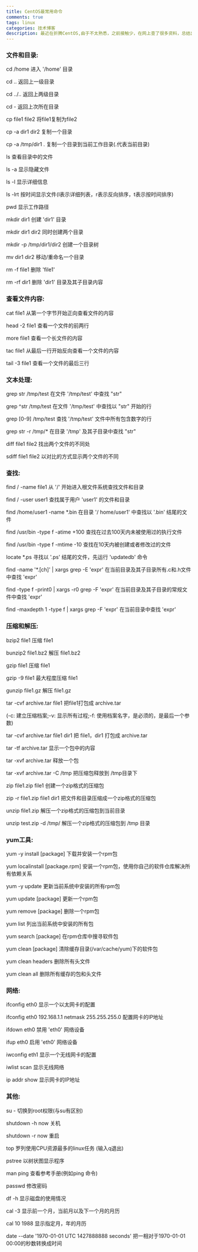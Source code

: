 ```yaml
---
title: CentOS最常用命令
comments: true
tags: linux
categories: 技术博客
description: 最近在折腾CentOS,由于不太熟悉，之前接触少，在网上查了很多资料，总结出一些CentOS的常用命令，供大家一起学习。
---
```

### 文件和目录:

 cd /home 进入 '/home' 目录

 cd .. 返回上一级目录

 cd ../.. 返回上两级目录

 cd - 返回上次所在目录

 cp file1 file2 将file1复制为file2

 cp -a dir1 dir2 复制一个目录

 cp -a /tmp/dir1 . 复制一个目录到当前工作目录(.代表当前目录)

 ls 查看目录中的文件

 ls -a 显示隐藏文件

 ls -l 显示详细信息

 ls -lrt 按时间显示文件(l表示详细列表，r表示反向排序，t表示按时间排序)

 pwd 显示工作路径

 mkdir dir1 创建 'dir1' 目录

 mkdir dir1 dir2 同时创建两个目录

 mkdir -p /tmp/dir1/dir2 创建一个目录树

 mv dir1 dir2 移动/重命名一个目录

 rm -f file1 删除 'file1'

 rm -rf dir1 删除 'dir1' 目录及其子目录内容

### 查看文件内容:

 cat file1 从第一个字节开始正向查看文件的内容

 head -2 file1 查看一个文件的前两行

 more file1 查看一个长文件的内容

 tac file1 从最后一行开始反向查看一个文件的内容

 tail -3 file1 查看一个文件的最后三行

### 文本处理:

 grep str /tmp/test 在文件 '/tmp/test' 中查找 "str"

 grep ^str /tmp/test 在文件 '/tmp/test' 中查找以 "str" 开始的行

 grep [0-9] /tmp/test 查找 '/tmp/test' 文件中所有包含数字的行

 grep str -r /tmp/* 在目录 '/tmp' 及其子目录中查找 "str"

 diff file1 file2 找出两个文件的不同处

 sdiff file1 file2 以对比的方式显示两个文件的不同

### 查找:

 find / -name file1 从 '/' 开始进入根文件系统查找文件和目录

 find / -user user1 查找属于用户 'user1' 的文件和目录

 find /home/user1 -name *.bin 在目录 '/ home/user1' 中查找以 '.bin' 结尾的文件

 find /usr/bin -type f -atime +100 查找在过去100天内未被使用过的执行文件

 find /usr/bin -type f -mtime -10 查找在10天内被创建或者修改过的文件

 locate *.ps 寻找以 '.ps' 结尾的文件，先运行 'updatedb' 命令

 find -name '*.[ch]' | xargs grep -E 'expr' 在当前目录及其子目录所有.c和.h文件中查找 'expr'

 find -type f -print0 | xargs -r0 grep -F 'expr' 在当前目录及其子目录的常规文件中查找 'expr'

 find -maxdepth 1 -type f | xargs grep -F 'expr' 在当前目录中查找 'expr'

### 压缩和解压:

 bzip2 file1 压缩 file1

 bunzip2 file1.bz2 解压 file1.bz2

 gzip file1 压缩 file1

 gzip -9 file1 最大程度压缩 file1

 gunzip file1.gz 解压 file1.gz

 tar -cvf archive.tar file1 把file1打包成 archive.tar

(-c: 建立压缩档案;-v: 显示所有过程;-f: 使用档案名字，是必须的，是最后一个参数)

 tar -cvf archive.tar file1 dir1 把 file1，dir1 打包成 archive.tar

 tar -tf archive.tar 显示一个包中的内容

 tar -xvf archive.tar 释放一个包

 tar -xvf archive.tar -C /tmp 把压缩包释放到 /tmp目录下

 zip file1.zip file1 创建一个zip格式的压缩包

 zip -r file1.zip file1 dir1 把文件和目录压缩成一个zip格式的压缩包

 unzip file1.zip 解压一个zip格式的压缩包到当前目录

 unzip test.zip -d /tmp/ 解压一个zip格式的压缩包到 /tmp 目录

### yum工具:

 yum -y install [package] 下载并安装一个rpm包

 yum localinstall [package.rpm] 安装一个rpm包，使用你自己的软件仓库解决所有依赖关系

 yum -y update 更新当前系统中安装的所有rpm包

 yum update [package] 更新一个rpm包

 yum remove [package] 删除一个rpm包

 yum list 列出当前系统中安装的所有包

 yum search [package] 在rpm仓库中搜寻软件包

 yum clean [package] 清除缓存目录(/var/cache/yum)下的软件包

 yum clean headers 删除所有头文件

 yum clean all 删除所有缓存的包和头文件

### 网络:

 ifconfig eth0 显示一个以太网卡的配置

 ifconfig eth0 192.168.1.1 netmask 255.255.255.0 配置网卡的IP地址

 ifdown eth0 禁用 'eth0' 网络设备

 ifup eth0 启用 'eth0' 网络设备

 iwconfig eth1 显示一个无线网卡的配置

 iwlist scan 显示无线网络

 ip addr show 显示网卡的IP地址

### 其他:

 su - 切换到root权限(与su有区别)

 shutdown -h now 关机

 shutdown -r now 重启

 top 罗列使用CPU资源最多的linux任务 (输入q退出)

 pstree 以树状图显示程序

 man ping 查看参考手册(例如ping 命令)

 passwd 修改密码

 df -h 显示磁盘的使用情况

 cal -3 显示前一个月，当前月以及下一个月的月历

 cal 10 1988 显示指定月，年的月历

 date --date '1970-01-01 UTC 1427888888 seconds' 把一相对于1970-01-01 00:00的秒数转换成时间